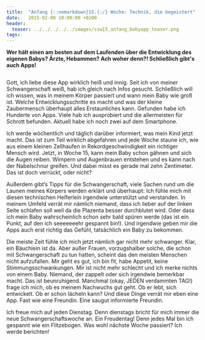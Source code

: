 ```yaml
---
title:  "Anfang {::nomarkdown}15.{:/} Woche: Technik, die begeistert"
date:   2015-02-08 10:00:00 +0200
header:
  teaser: ../../../../../images/ssw15_anfang_babyapp_teaser.png
tags:
---
```

**Wer hält einen am besten auf dem Laufenden über die Entwicklung des eigenen Babys? Ärzte, Hebammen? Ach woher denn?! Schließlich gibt's auch Apps!**

<figure>
  <img src="../../../../../images/ssw15_anfang_babyapp.jpg" alt="">
  <figcaption></figcaption>
</figure>

Gott, ich liebe diese App wirklich heiß und innig. Seit ich von meiner Schwangerschaft weiß, hab ich gleich nach Infos gesucht. Schließlich will ich wissen, was in meinem Körper passiert und wann mein Baby wie groß ist. Welche Entwicklungsschritte es macht und was der kleine Zaubermensch überhaupt alles Erstaunliches kann. Gefunden habe ich Hunderte von Apps. Viele hab ich ausprobiert und die allermeisten für Schrott befunden. Aktuell habe ich noch zwei auf dem Smartphone.

Ich werde wöchentlich und täglich darüber informiert, was mein Kind jetzt macht. Das ist zum Teil wirklich abgefahren und jede Woche staune ich, wie aus einem kleinen Zellhaufen in Rekordgeschwindigkeit ein richtiger Mensch wird. Jetzt, in Woche 15, kann mein Baby schon gähnen und sich die Augen reiben. Wimpern und Augenbrauen entstehen und es kann nach der Nabelschnur greifen. Und dabei misst es gerade mal zehn Zentimeter. Das ist doch verrückt, oder nicht?

Außerdem gibt’s Tipps für die Schwangerschaft, viele Sachen rund um die Launen meines Körpers werden erklärt und überhaupt: Ich fühle mich mit diesen technischen Helferlein irgendwie unterstützt und verstanden. In meinem Umfeld verrät mir nämlich niemand, dass ich lieber auf der linken Seite schlafen soll weil da die Plazenta besser durchblutet wird. Oder dass ich mein Baby wahrscheinlich schon sehr bald spüren werde (das ist ein Punkt, auf den ich seeeeeeehr gespannt bin!). Und irgendwie geben mir die Apps auch erst richtig das Gefühl, tatsächlich ein Baby zu bekommen.

Die meiste Zeit fühle ich mich jetzt nämlich gar nicht mehr schwanger. Klar, ein Bäuchlein ist da. Aber außer Frauen, vorzugshalber solche, die schon mit Schwangerschaft zu tun hatten, scheint das den meisten Menschen nicht aufzufallen. Mir geht es gut, ich bin fit, habe Appetit, keine Stimmungsschwankungen. Mir ist nicht mehr schlecht und ich merke nichts von einem Baby. Niemand, der zappelt oder sich irgendwie bemerkbar macht. Das ist beunruhigend. Manchmal (okay, JEDEN verdammten TAG!) frage ich mich, ob es meinem Nachwuchs gut geht. Ob er lebt, sich entwickelt. Ob er schon lächeln kann? Und diese Dinge verrät mir eben eine App. Fast wie eine Freundin. Eine saugut informierte Freundin.

Ich freue mich auf jeden Dienstag. Denn dienstags bricht für mich immer die neue Schwangerschaftswoche an. Ein Freudentag! Denn jedes Mal bin ich gespannt wie ein Flitzebogen. Was wohl nächste Woche passiert? Ich werde berichten!


